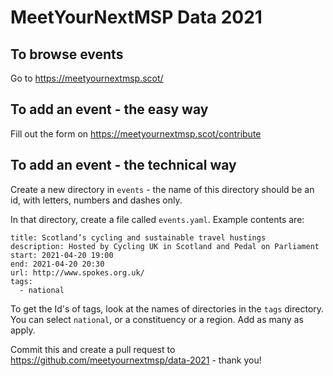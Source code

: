 # MeetYourNextMSP Data 2021

## To browse events

Go to https://meetyournextmsp.scot/

## To add an event - the easy way

Fill out the form on https://meetyournextmsp.scot/contribute

## To add an event - the technical way

Create a new directory in `events` - the name of this directory should be an id, with letters, numbers and dashes only. 

In that directory, create a file called `events.yaml`. Example contents are:

```
title: Scotland’s cycling and sustainable travel hustings
description: Hosted by Cycling UK in Scotland and Pedal on Parliament
start: 2021-04-20 19:00
end: 2021-04-20 20:30
url: http://www.spokes.org.uk/
tags:
  - national
```

To get the Id's of tags, look at the names of directories in the `tags` directory. You can select `national`, or a constituency or a region. Add as many as apply.

Commit this and create a pull request to https://github.com/meetyournextmsp/data-2021 - thank you!
